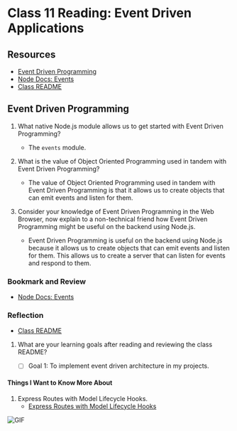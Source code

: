 # Class 11 Reading: Event Driven Applications

## Resources

- [Event Driven Programming](https://www.digitalocean.com/community/tutorials/nodejs-event-driven-programming)
- [Node Docs: Events](https://nodejs.org/api/events.html)
- [Class README](https://codefellows.github.io/code-401-javascript-guide/curriculum/class-11/)

## Event Driven Programming

1. What native Node.js module allows us to get started with Event Driven Programming?
    - The `events` module.

2. What is the value of Object Oriented Programming used in tandem with Event Driven Programming?
    - The value of Object Oriented Programming used in tandem with Event Driven Programming is that it allows us to create objects that can emit events and listen for them.

3. Consider your knowledge of Event Driven Programming in the Web Browser, now explain to a non-technical friend how Event Driven Programming might be useful on the backend using Node.js.
    - Event Driven Programming is useful on the backend using Node.js because it allows us to create objects that can emit events and listen for them. This allows us to create a server that can listen for events and respond to them.

### Bookmark and Review

- [Node Docs: Events](https://nodejs.org/api/events.html)

### Reflection

- [Class README](https://codefellows.github.io/code-401-javascript-guide/curriculum/class-00/)

1. What are your learning goals after reading and reviewing the class README?

    - [ ] Goal 1: To implement event driven architecture in my projects.

#### Things I Want to Know More About

1. Express Routes with Model Lifecycle Hooks.
    - [Express Routes with Model Lifecycle Hooks](https://mongoosejs.com/docs/middleware.html#pre)

![GIF](https://media.giphy.com/media/yaJF9ESxq4gspYUIyn/giphy.gif)
